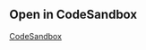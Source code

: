 
## Open in CodeSandbox

<a href="https://githubbox.com/luminati-io/bright-data-scraping-browser-nodejs-project" target="_blank">
   CodeSandbox
</a>